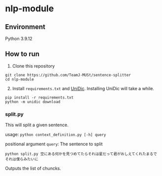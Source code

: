 # nlp-module


## Environment
Python 3.9.12

## How to run
1. Clone this repository
```
git clone https://github.com/TeamJ-MUSt/sentence-splitter
cd nlp-module
```
2. Install `requirements.txt` and [UniDic](https://github.com/polm/unidic-py?tab=readme-ov-file). Installing UniDic will take a while.
```
pip install -r requirements.txt
python -m unidic download
```

### split.py
This will split a given sentence.

usage: `python context_definition.py [-h] query`

positional argument `query`: The sentence to split

```
python split.py 空にある何かを見つめてたらそれは星だって君がおしえてくれたまるでそれは僕らみたいに
```

Outputs the list of chuncks.
